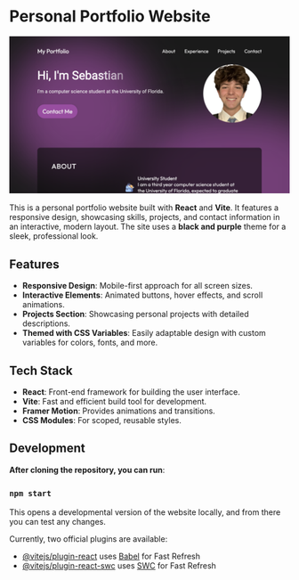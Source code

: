 # Personal Portfolio Website

!["Website Preview"](./assets/porto.png)

This is a personal portfolio website built with **React** and **Vite**. It features a responsive design, showcasing skills, projects, and contact information in an interactive, modern layout. The site uses a **black and purple** theme for a sleek, professional look.

## Features
- **Responsive Design**: Mobile-first approach for all screen sizes.
- **Interactive Elements**: Animated buttons, hover effects, and scroll animations.
- **Projects Section**: Showcasing personal projects with detailed descriptions.
- **Themed with CSS Variables**: Easily adaptable design with custom variables for colors, fonts, and more.

## Tech Stack
- **React**: Front-end framework for building the user interface.
- **Vite**: Fast and efficient build tool for development.
- **Framer Motion**: Provides animations and transitions.
- **CSS Modules**: For scoped, reusable styles.
  
## Development

**After cloning the repository, you can run**:
   ### `npm start`
This opens a developmental version of the website locally, and from there you can test any changes.

Currently, two official plugins are available:

- [@vitejs/plugin-react](https://github.com/vitejs/vite-plugin-react/blob/main/packages/plugin-react/README.md) uses [Babel](https://babeljs.io/) for Fast Refresh
- [@vitejs/plugin-react-swc](https://github.com/vitejs/vite-plugin-react-swc) uses [SWC](https://swc.rs/) for Fast Refresh
